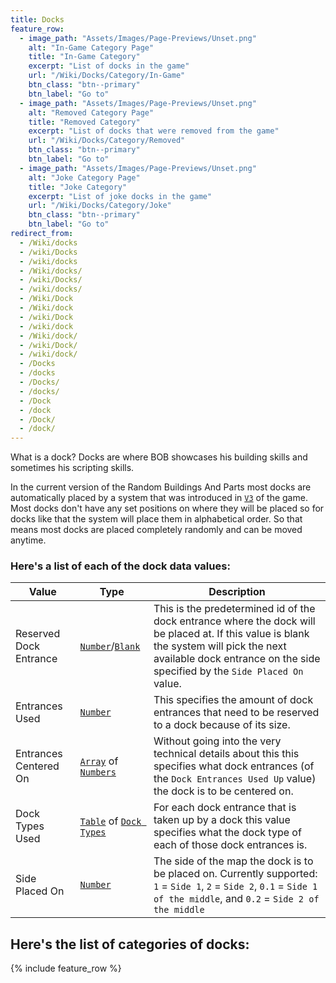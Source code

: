 ```yaml
---
title: Docks
feature_row:
  - image_path: "Assets/Images/Page-Previews/Unset.png"
    alt: "In-Game Category Page"
    title: "In-Game Category"
    excerpt: "List of docks in the game"
    url: "/Wiki/Docks/Category/In-Game"
    btn_class: "btn--primary"
    btn_label: "Go to"
  - image_path: "Assets/Images/Page-Previews/Unset.png"
    alt: "Removed Category Page"
    title: "Removed Category"
    excerpt: "List of docks that were removed from the game"
    url: "/Wiki/Docks/Category/Removed"
    btn_class: "btn--primary"
    btn_label: "Go to"
  - image_path: "Assets/Images/Page-Previews/Unset.png"
    alt: "Joke Category Page"
    title: "Joke Category"
    excerpt: "List of joke docks in the game"
    url: "/Wiki/Docks/Category/Joke"
    btn_class: "btn--primary"
    btn_label: "Go to"
redirect_from:
  - /Wiki/docks
  - /wiki/Docks
  - /wiki/docks
  - /Wiki/docks/
  - /wiki/Docks/
  - /wiki/docks/
  - /Wiki/Dock
  - /Wiki/dock
  - /wiki/Dock
  - /wiki/dock
  - /Wiki/dock/
  - /wiki/Dock/
  - /wiki/dock/
  - /Docks
  - /docks
  - /Docks/
  - /docks/
  - /Dock
  - /dock
  - /Dock/
  - /dock/
---
```


What is a dock? Docks are where BOB showcases his building skills and sometimes his scripting skills.

In the current version of the Random Buildings And Parts most docks are automatically placed by a system that was introduced in [`V3`](/RBAP-Wiki/Wiki/Value-Types#rbap-version) of the game. Most docks don't have any set positions on where they will be placed so for docks like that the system will place them in alphabetical order. So that means most docks are placed completely randomly and can be moved anytime.

### Here's a list of each of the dock data values:

| Value                  | Type                                                                                            | Description |
|-|-|-|
| Reserved Dock Entrance | [`Number`](/RBAP-Wiki/Wiki/Value-Types#number)/[`Blank`](/RBAP-Wiki/Wiki/Value-Types#blank)     | This is the predetermined id of the dock entrance where the dock will be placed at. If this value is blank the system will pick the next available dock entrance on the side specified by the `Side Placed On` value. |
| Entrances Used         | [`Number`](/RBAP-Wiki/Wiki/Value-Types#number)                                                  | This specifies the amount of dock entrances that need to be reserved to a dock because of its size. |
| Entrances Centered On  | [`Array`](/RBAP-Wiki/Wiki/Value-Types#array) of [`Numbers`](/RBAP-Wiki/Wiki/Value-Types#number) | Without going into the very technical details about this this specifies what dock entrances (of the `Dock Entrances Used Up` value) the dock is to be centered on. |
| Dock Types Used        | [`Table`](/RBAP-Wiki/Wiki/Value-Types#table) of [`Dock Types`](/RBAP-Wiki/Wiki/Dock-Types)      | For each dock entrance that is taken up by a dock this value specifies what the dock type of each of those dock entrances is. |
| Side Placed On         | [`Number`](/RBAP-Wiki/Wiki/Value-Types#number)                                                  | The side of the map the dock is to be placed on. Currently supported: `1` = `Side 1`, `2` = `Side 2`, `0.1` = `Side 1 of the middle`, and `0.2` = `Side 2 of the middle` |

## Here's the list of categories of docks:

{% include feature_row %}
